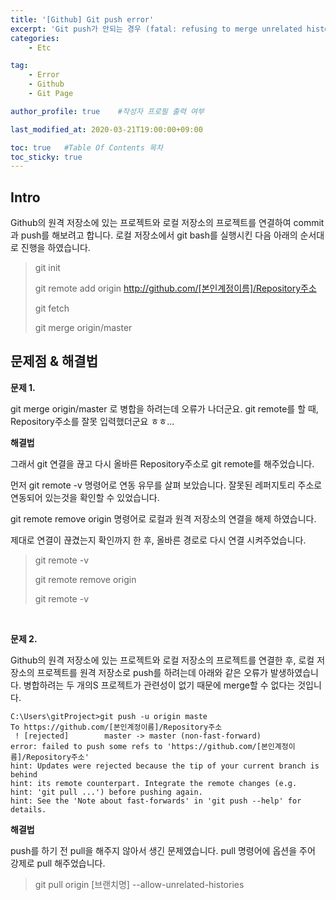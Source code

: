 ```yaml
---
title: '[Github] Git push error' 
excerpt: 'Git push가 안되는 경우 (fatal: refusing to merge unrelated histories)'
categories:
    - Etc

tag:
    - Error
    - Github
    - Git Page

author_profile: true    #작성자 프로필 출력 여부

last_modified_at: 2020-03-21T19:00:00+09:00

toc: true   #Table Of Contents 목차 
toc_sticky: true
---
```


## Intro
Github의 원격 저장소에 있는 프로젝트와 로컬 저장소의 프로젝트를 연결하여 commit과 push를 해보려고 합니다.
로컬 저장소에서 git bash를 실행시킨 다음 아래의 순서대로 진행을 하였습니다. 

> git init
>
> git remote add origin http://github.com/[본인계정이름]/Repository주소
>
> git fetch
>
> git merge origin/master


## 문제점 & 해결법

__문제 1.__  

git merge origin/master 로 병합을 하려는데 오류가 나더군요.
git remote를 할 때, Repository주소를 잘못 입력했더군요 ㅎㅎ...


__해결법__

그래서 git 연결을 끊고 다시 올바른 Repository주소로 git remote를 해주었습니다.

먼저 git remote -v 명령어로 연동 유무를 살펴 보았습니다. 잘못된 레퍼지토리 주소로 연동되어 있는것을 확인할 수 있었습니다.

git remote remove origin 명령어로 로컬과 원격 저장소의 연결을 해제 하였습니다.

제대로 연결이 끊겼는지 확인까지 한 후, 올바른 경로로 다시 연결 시켜주었습니다.

> git remote -v
>
> git remote remove origin 
> 
> git remote -v

<br>

__문제 2.__

Github의 원격 저장소에 있는 프로젝트와 로컬 저장소의 프로젝트를 연결한 후, 로컬 저장소의 프로젝트를 원격 저장소로 push를 하려는데 아래와 같은 오류가 발생하였습니다. 병합하려는 두 개의S 프로젝트가 관련성이 없기 때문에 merge할 수 없다는 것입니다.

```
C:\Users\gitProject>git push -u origin maste
To https://github.com/[본인계정이름]/Repository주소
 ! [rejected]        master -> master (non-fast-forward)
error: failed to push some refs to 'https://github.com/[본인계정이름]/Repository주소'
hint: Updates were rejected because the tip of your current branch is behind
hint: its remote counterpart. Integrate the remote changes (e.g.
hint: 'git pull ...') before pushing again.
hint: See the 'Note about fast-forwards' in 'git push --help' for details.
```

__해결법__

push를 하기 전 pull을 해주지 않아서 생긴 문제였습니다.
pull 명령어에 옵션을 주어 강제로 pull 해주었습니다.

> git pull origin [브랜치명] --allow-unrelated-histories
